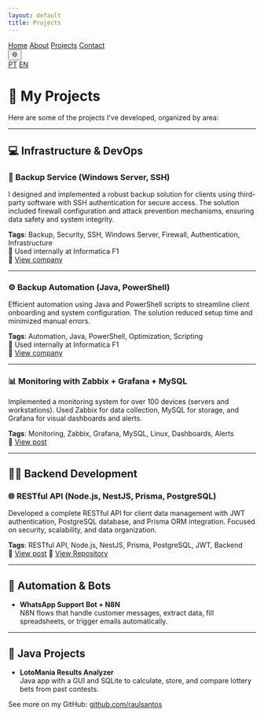 ```yaml
---
layout: default
title: Projects
---
```


<nav class="navbar">
  <a href="/RaulAnselmoPortfolio/en/">Home</a>
  <a href="/RaulAnselmoPortfolio/en/about">About</a>
  <a href="/RaulAnselmoPortfolio/en/projects">Projects</a>
  <a href="/RaulAnselmoPortfolio/en/contact">Contact</a>

  <div class="lang-switcher">
    <button title="Selecionar idioma">🌐</button>
    <div class="lang-menu">
      <a href="/RaulAnselmoPortfolio/pt/">PT</a>
      <a href="/RaulAnselmoPortfolio/en/">EN</a>
    </div>
  </div>
</nav>

# 🧠 My Projects

Here are some of the projects I've developed, organized by area:

---

## 💻 Infrastructure & DevOps

### 🔐 Backup Service (Windows Server, SSH)

I designed and implemented a robust backup solution for clients using third-party software with SSH authentication for secure access. The solution included firewall configuration and attack prevention mechanisms, ensuring data safety and system integrity.

**Tags**: Backup, Security, SSH, Windows Server, Firewall, Authentication, Infrastructure  
📍 Used internally at Informatica F1  
🔗 [View company](https://informaticaf1.com.br/suporte-em-informatica-para-empresas/)

---

### ⚙️ Backup Automation (Java, PowerShell)

Efficient automation using Java and PowerShell scripts to streamline client onboarding and system configuration. The solution reduced setup time and minimized manual errors.

**Tags**: Automation, Java, PowerShell, Optimization, Scripting  
📍 Used internally at Informatica F1  
🔗 [View company](https://informaticaf1.com.br/suporte-em-informatica-para-empresas/)

---

### 📊 Monitoring with Zabbix + Grafana + MySQL

Implemented a monitoring system for over 100 devices (servers and workstations). Used Zabbix for data collection, MySQL for storage, and Grafana for visual dashboards and alerts.

**Tags**: Monitoring, Zabbix, Grafana, MySQL, Linux, Dashboards, Alerts  
🔗 [View post](https://www.linkedin.com/posts/raul-anselmo_monitoring-it-infrastructure-activity-7266947916311769088-vyVb)

---

## 🧑‍💻 Backend Development

### 🌐 RESTful API (Node.js, NestJS, Prisma, PostgreSQL)

Developed a complete RESTful API for client data management with JWT authentication, PostgreSQL database, and Prisma ORM integration. Focused on security, scalability, and data organization.

**Tags**: RESTful API, Node.js, NestJS, Prisma, PostgreSQL, JWT, Backend  
🔗 [View post](https://www.linkedin.com/posts/raul-anselmo_nestjs-typescript-prismaorm-activity-7279853019762954240-xbKx)
🔗 [View Repository](github.com/RaulAnselmoDSantos/api-type-6-semestre)

---

## 🤖 Automation & Bots

- **WhatsApp Support Bot + N8N**  
  N8N flows that handle customer messages, extract data, fill spreadsheets, or trigger emails automatically.

---

## 🎰 Java Projects

- **LotoMania Results Analyzer**  
  Java app with a GUI and SQLite to calculate, store, and compare lottery bets from past contests.

See more on my GitHub: [github.com/raulsantos](https://github.com/raulsantos)
